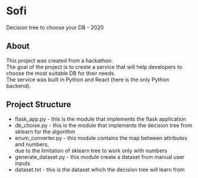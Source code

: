 # Sofi
Decision tree to choose your DB - 2020

## About
This project was created from a hackathon.<br />
The goal of the project is to create a service that will help developers to choose the most suitable DB for their needs.<br />
The service was built in Python and React (here is the only Python backend).

 ## Project Structure
 * flask_app.py - this is the module that implements the flask application
 * db_choise.py - this is the module that implements the decision tree from sklearn for the algorithm
 * enum_converter.py - this module contains the map between attributes and numbers,<br /> due to the limitation of sklearn tree to work only with numbers
 * generate_dataset.py - this module create a dataset from manual user inputs
 * dataset.txt - this is the dataset which the decision tree will learn from
